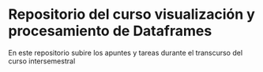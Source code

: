 # **Repositorio del curso visualización y procesamiento de Dataframes**
En este repositorio subire los apuntes y tareas durante el transcurso del curso intersemestral
